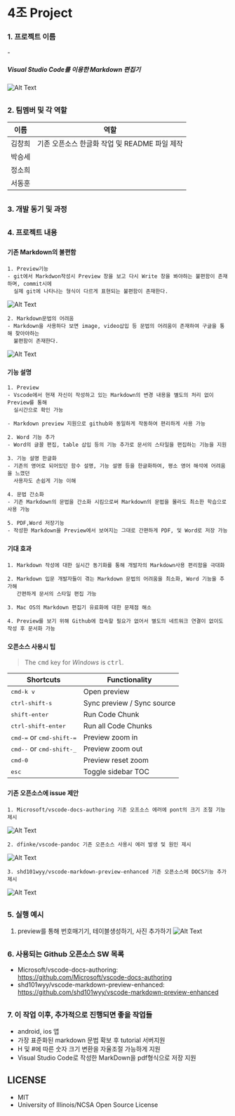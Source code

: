 # 4조 Project
<H3>1. 프로젝트 이름</H3>
- <H5>Visual Studio Code를 이용한 Markdown 편집기</H5>

![Alt Text](https://user-images.githubusercontent.com/45596085/49505684-a37b2a00-f8bf-11e8-96cb-032df145166d.PNG)


## <H3>2. 팀멤버 및 각 역할</H3>
|이름  |역할  |
|---------|---------|
|김창희   |기존 오픈소스 한글화 작업 및 README 파일 제작|
|박승세   |         |
|정소희   |         |
|서동훈   |         |

## <H3>3. 개발 동기 및 과정</H3>

## <H3>4. 프로젝트 내용</H3>

### <H4>기존 Markdown의 불편함</H4>

    1. Preview기능
    - git에서 Markdwon작성시 Preview 창을 보고 다시 Write 창을 봐야하는 불편함이 존재하며, commit시에
      실제 git에 나타나는 형식이 다르게 표현되는 불편함이 존재한다.
      
![Alt Text](https://user-images.githubusercontent.com/45596085/49508068-2783e080-f8c5-11e8-9e56-30fb8a2b4245.PNG)

    2. Markdown문법의 어려움
    - Markdown을 사용하다 보면 image, video삽입 등 문법의 어려움이 존재하여 구글을 통해 찾아야하는 
      불편함이 존재한다.
    
![Alt Text](https://user-images.githubusercontent.com/45596085/49508159-5d28c980-f8c5-11e8-98c5-0e6dde5a4fb9.PNG)

### <H4>기능 설명</H4>

    1. Preview
    - Vscode에서 현재 자신이 작성하고 있는 Markdown의 변경 내용을 별도의 처리 없이 Preview를 통해 
      실시간으로 확인 가능
     
    - Markdown preview 지원으로 github와 동일하게 작동하여 편리하게 사용 가능

    2. Word 기능 추가
    - Word의 글꼴 편집, table 삽입 등의 기능 추가로 문서의 스타일을 편집하는 기능을 지원

    3. 기능 설명 한글화
    - 기존의 영어로 되어있던 함수 설명, 기능 설명 등을 한글화하여, 평소 영어 해석에 어려움을 느꼈던 
      사용자도 손쉽게 기능 이해
    
    4. 문법 간소화
    - 기존 Markdown의 문법을 간소화 시킴으로써 Markdown의 문법을 몰라도 최소한 학습으로 사용 가능
    
    5. PDF,Word 저장기능
    - 작성한 Markdown을 Preview에서 보여지는 그대로 간편하게 PDF, 및 Word로 저장 가능
    
### <H4>기대 효과</H4>

    1. Markdown 작성에 대한 실시간 동기화를 통해 개발자의 Markdown사용 편리함을 극대화
    
    2. Markdown 입문 개발자들이 겪는 Markdown 문법의 어려움을 최소화, Word 기능을 추가해 
       간편하게 문서의 스타일 편집 가능
    
    3. Mac OS의 Markdown 편집기 유료화에 대한 문제점 해소
    
    4. Preview를 보기 위해 Github에 접속할 필요가 없어서 별도의 네트워크 연결이 없이도 작성 후 문서화 가능
    
### <H4>오픈소스 사용시 팁</H4>

> The <kbd>cmd</kbd> key for _Windows_ is <kbd>ctrl</kbd>.

| Shortcuts                                   | Functionality              |
| ------------------------------------------- | -------------------------- |
| <kbd>cmd-k v</kbd>                          | Open preview               |
| <kbd>ctrl-shift-s</kbd>                     | Sync preview / Sync source |
| <kbd>shift-enter</kbd>                      | Run Code Chunk             |
| <kbd>ctrl-shift-enter</kbd>                 | Run all Code Chunks        |
| <kbd>cmd-=</kbd> or <kbd>cmd-shift-=</kbd>  | Preview zoom in            |
| <kbd>cmd--</kbd> or <kbd>cmd-shift-\_</kbd> | Preview zoom out           |
| <kbd>cmd-0</kbd>                            | Preview reset zoom         |
| <kbd>esc</kbd>                              | Toggle sidebar TOC         |

### <H4>기존 오픈소스에 issue 제안</H4>
    
    1. Microsoft/vscode-docs-authoring 기존 오프소스 에러에 pont의 크기 조절 기능 제시
    
![Alt Text](https://user-images.githubusercontent.com/45596085/49508577-69615680-f8c6-11e8-9f52-b238579ffa16.PNG)

    2. dfinke/vscode-pandoc 기존 오픈소스 사용시 에러 발생 및 원인 제시
    
![Alt Text](https://user-images.githubusercontent.com/45596085/49508719-c52bdf80-f8c6-11e8-92f3-5e72567accdd.PNG)

    3. shd101wyy/vscode-markdown-preview-enhanced 기존 오픈소스에 DOCS기능 추가 제시

![Alt Text](https://user-images.githubusercontent.com/45596085/49508835-15a33d00-f8c7-11e8-9ab9-93cc3a0521a1.PNG)

## <H3>5. 실행 예시
1. preview를 통해 번호매기기, 테이블생성하기, 사진 추가하기
![Alt Text](https://user-images.githubusercontent.com/45034295/49389212-1625c180-f769-11e8-9e55-56cff083089d.gif)

## <H3>6. 사용되는 Github 오픈소스 SW 목록</H3>
- Microsoft/vscode-docs-authoring: https://github.com/Microsoft/vscode-docs-authoring
- shd101wyy/vscode-markdown-preview-enhanced: https://github.com/shd101wyy/vscode-markdown-preview-enhanced

## <H3>7. 이 작업 이후, 추가적으로 진행되면 좋을 작업들</H3>
- android, ios 앱 
- 가장 표준화된 markdown 문법 확보 후 tutorial 서버지원
- H 및 #에 따른 숫자 크기 변환을 자율조절 가능하게 지원
- Visual Studio Code로 작성한 MarkDown을 pdf형식으로 저장 지원

## LICENSE
- MIT
- University of Illinois/NCSA Open Source License